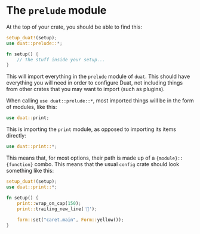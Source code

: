 # The `prelude` module

At the top of your crate, you should be able to find this:

```rust
setup_duat!(setup);
use duat::prelude::*;

fn setup() {
    // The stuff inside your setup...
}
```

This will import everything in the `prelude` module of `duat`. This should have
everything you will need in order to configure Duat, not including things from
other crates that you may want to import (such as plugins).

When calling `use duat::prelude::*`, most imported things will be in the form 
of modules, like this:

```rust
use duat::print;
```

This is importing the `print` module, as opposed to importing its items 
directly:

```rust
use duat::print::*;
```

This means that, for most options, their path is made up of a 
`{module}::{function}` combo. This means that the usual `config` crate should 
look something like this:

```rust
setup_duat!(setup);
use duat::print::*;

fn setup() {
    print::wrap_on_cap(150);
    print::trailing_new_line('󱁐');
    
    form::set("caret.main", Form::yellow());
}
```
